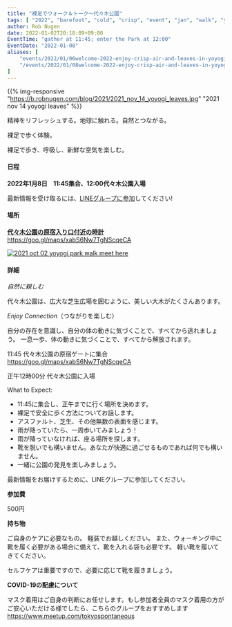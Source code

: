 ```yaml
---
title: "裸足でウォーク＆トーク～代々木公園"
tags: [ "2022", "barefoot", "cold", "crisp", "event", "jan", "walk", "yoyogi" ]
author: Rob Nugen
date: 2022-01-02T20:18:09+09:00
EventTime: "gather at 11:45; enter the Park at 12:00"
EventDate: "2022-01-08"
aliases: [
    "events/2022/01/06welcome-2022-enjoy-crisp-air-and-leaves-in-yoyogi-park",
    "/events/2022/01/08welcome-2022-enjoy-crisp-air-and-leaves-in-yoyogi-park",
]
---
```


{{% img-responsive "https://b.robnugen.com/blog/2021/2021_nov_14_yoyogi_leaves.jpg" "2021 nov 14 yoyogi leaves" %}}

精神をリフレッシュする。地球に触れる。自然とつながる。

裸足で歩く体験。

裸足で歩き、呼吸し、新鮮な空気を楽しむ。

#### 日程

**2022年1月8日　11:45集合、12:00代々木公園入場**

最新情報を受け取るには、[LINEグループに参加](/contact/)してください!

#### 場所

**[代々木公園の原宿入り口付近の時計](https://goo.gl/maps/xabS6Nw7TgNScqeCA)**  https://goo.gl/maps/xabS6Nw7TgNScqeCA

[![2021 oct 02 yoyogi park walk meet here](//b.robnugen.com/blog/2021/walk_and_talk/thumbs/2021_oct_02_yoyogi_park_walk_meet_here.jpg)](//b.robnugen.com/blog/2021/walk_and_talk/2021_oct_02_yoyogi_park_walk_meet_here.jpg)

#### 詳細

*自然に親しむ*

代々木公園は、広大な芝生広場を囲むように、美しい大木がたくさんあります。

*Enjoy Connection*（つながりを楽しむ）

自分の存在を意識し、自分の体の動きに気づくことで、すべてから逃れましょう。
一息一歩、体の動きに気づくことで、すべてから解放されます。

11:45 代々木公園の原宿ゲートに集合 https://goo.gl/maps/xabS6Nw7TgNScqeCA

正午12時00分 代々木公園に入場

What to Expect:

* 11:45に集合し、正午までに行く場所を決めます。
* 裸足で安全に歩く方法についてお話します。
* アスファルト、芝生、その他無数の表面を感じます。
* 雨が降っていたら、一周歩いてみましょう！
* 雨が降っていなければ、座る場所を探します。
* 靴を脱いでも構いません。あなたが快適に過ごせるものであれば何でも構いません。
* 一緒に公園の発見を楽しみましょう。

最新情報をお届けするために、LINEグループに参加してください。

**参加費**

500円

**持ち物**

ご自身のケアに必要なもの。 軽装でお越しください。
また、ウォーキング中に靴を履く必要がある場合に備えて、靴を入れる袋も必要です。
軽い靴を履いてきてください。

セルフケアは重要ですので、必要に応じて靴を履きましょう。

**COVID-19の配慮について**

マスク着用はご自身の判断にお任せします。もし参加者全員のマスク着用の方がご安心いただける様でしたら、こちらのグループをおすすめします
https://www.meetup.com/tokyospontaneous
